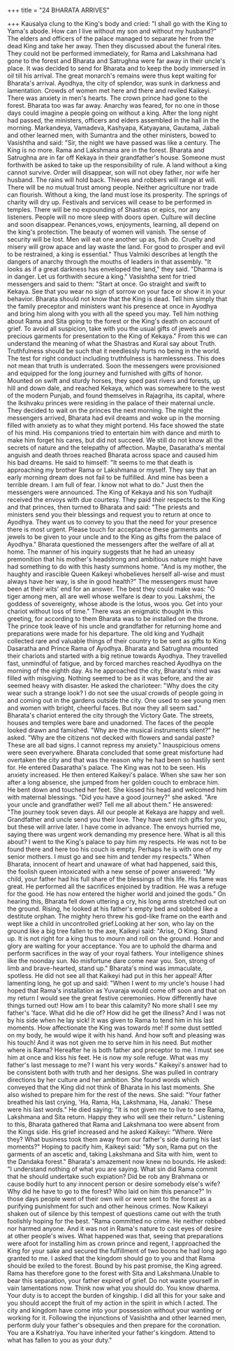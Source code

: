 +++
title = "24 BHARATA ARRIVES"

+++
Kausalya clung to the King's body and
cried: "I shall go with the King to Yama's
abode. How can I live without my son and
without my husband?"
The elders and officers of the palace
managed to separate her from the dead
King and take her away. Then they
discussed about the funeral rites. They
could not be performed immediately, for
Rama and Lakshmana had gone to the
forest and Bharata and Satrughna were far
away in their uncle's place. It was decided
to send for Bharata and to keep the body
immersed in oil till his arrival.
The great monarch's remains were thus
kept waiting for Bharata's arrival.
Ayodhya, the city of splendor, was sunk
in darkness and lamentation. Crowds of
women met here and there and reviled
Kaikeyi. There was anxiety in men's
hearts. The crown prince had gone to the
forest. Bharata too was far away. Anarchy
was feared, for no one in those days could
imagine a people going on without a king.
After the long night had passed, the
ministers, officers and elders assembled in
the hall in the morning. Markandeya,
Vamadeva,
Kashyapa,
Katyayana,
Gautama, Jabali and other learned men,
with Sumantra and the other ministers,
bowed to Vasishtha and said:
"Sir, the night we have passed was like
a century. The King is no more. Rama and
Lakshmana are in the forest. Bharata and
Satrughna are in far off Kekaya in their
grandfather's house. Someone must
forthwith be asked to take up the
responsibility of rule. A land without a
king cannot survive. Order will disappear,
son will not obey father, nor wife her
husband. The rains will hold back.
Thieves and robbers will range at will.
There will be no mutual trust among
people. Neither agriculture nor trade can
flourish. Without a king, the land must
lose its prosperity. The springs of charity
will dry up. Festivals and services will
cease to be performed in temples. There
will be no expounding of Shastras or
epics, nor any listeners. People will no
more sleep with doors open. Culture will
decline and soon disappear. Penances,vows, enjoyments, learning, all depend on
the king's protection. The beauty of
women will vanish. The sense of security
will be lost. Men will eat one another up
as, fish do. Cruelty and misery will grow
apace and lay waste the land. For good to
prosper and evil to be restrained, a king is
essential."
Thus Valmiki describes at length the
dangers of anarchy through the mouths of
leaders in that assembly.
"It looks as if a great darkness has
enveloped the land," they said. "Dharma is
in danger. Let us forthwith secure a king."
Vasishtha sent for tried messengers and
said to them: "Start at once. Go straight
and swift to Kekaya. See that you wear no
sign of sorrow on your face or show it in
your behavior. Bharata should not know
that the King is dead. Tell him simply that
the family preceptor and ministers want
his presence at once in Ayodhya and bring
him along with you with all the speed you
may. Tell him nothing about Rama and
Sita going to the forest or the King's death
on account of grief. To avoid all
suspicion, take with you the usual gifts of
jewels and precious garments for
presentation to the King of Kekaya."
From this we can understand the
meaning of what the Shastras and Kural
say about Truth. Truthfulness should be
such that it needlessly hurts no being in
the world. The test for right conduct
including truthfulness is harmlessness.
This does not mean that truth is
underrated.
Soon the messengers were provisioned
and equipped for the long journey and
furnished with gifts of honor. Mounted on
swift and sturdy horses, they sped past
rivers and forests, up hill and down dale,
and reached Kekaya, which was
somewhere to the west of the modern
Punjab, and found themselves in
Rajagriha, its capital, where the Ikshvaku
princes were residing in the palace of their
maternal uncle. They decided to wait on
the princes the next morning.
The night the messengers arrived,
Bharata had evil dreams and woke up in
the morning filled with anxiety as to what
they might portend. His face showed the
state of his mind. His companions tried to
entertain him with dance and mirth to
make him forget his cares, but did not
succeed.
We still do not know all the secrets of
nature and the telepathy of affection.
Maybe, Dasaratha's mental anguish and
death throes reached Bharata across space
and caused him his bad dreams. He said to
himself: "It seems to me that death is
approaching my brother Rama or
Lakshmana or myself. They say that an
early morning dream does not fail to be
fulfilled. And mine has been a terrible
dream. I am full of fear. I know not what
to do."
Just then the messengers were
announced. The King of Kekaya and his
son Yudhajit received the envoys with due
courtesy.
They paid their respects to the King
and that princes, then turned to Bharata
and said:
"The priests and ministers send you
their blessings and request you to return at
once to Ayodhya. They want us to convey
to you that the need for your presence
there is most urgent. Please touch for
acceptance these garments and jewels to
be given to your uncle and to the King as
gifts from the palace of Ayodhya."
Bharata questioned the messengers
after the welfare of all at home. The
manner of his inquiry suggests that he had
an uneasy premonition that his mother's
headstrong and ambitious nature might
have had something to do with this hasty
summons home. "And is my mother, the
haughty and irascible Queen Kaikeyi whobelieves herself all-wise and must always
have her way, is she in good health?"
The messengers must have been at
their wits' end for an answer. The best
they could make was: "O tiger among
men, all are well whose welfare is dear to
you. Lakshmi, the goddess of sovereignty,
whose abode is the lotus, woos you. Get
into your chariot without loss of time."
There was an enigmatic thought in this
greeting, for according to them Bharata
was to be installed on the throne.
The prince took leave of his uncle and
grandfather for returning home and
preparations were made for his departure.
The old king and Yudhajit collected rare
and valuable things of their country to be
sent as gifts to King Dasaratha and Prince
Rama of Ayodhya. Bharata and Satrughna
mounted their chariots and started with a
big retinue towards Ayodhya. They
travelled fast, unmindful of fatigue, and
by forced marches reached Ayodhya on
the morning of the eighth day.
As he approached the city, Bharata's
mind was filled with misgiving. Nothing
seemed to be as it was before, and the air
seemed heavy with disaster. He asked the
charioteer: "Why does the city wear such
a strange look? I do not see the usual
crowds of people going in and coming out
in the gardens outside the city. One used
to see young men and women with bright,
cheerful faces. But now they all seem
sad."
Bharata's chariot entered the city
through the Victory Gate. The streets,
houses and temples were bare and
unadorned. The faces of the people looked
drawn and famished.
"Why are the musical instruments
silent?" he asked. "Why are the citizens
not decked with flowers and sandal paste?
These are all bad signs. I cannot repress
my anxiety."
Inauspicious
omens
were
seen
everywhere. Bharata concluded that some
great misfortune had overtaken the city
and that was the reason why he had been
so hastily sent for. He entered Dasaratha's
palace. The King was not to be seen. His
anxiety increased.
He then entered Kaikeyi's palace.
When she saw her son after a long
absence, she jumped from her golden
couch to embrace him. He bent down and
touched her feet. She kissed his head and
welcomed him with maternal blessings.
"Did you have a good journey?" she
asked. "Are your uncle and grandfather
well? Tell me all about them."
He answered: "The journey took seven
days. All our people at Kekaya are happy
and well. Grandfather and uncle send you
their love. They have sent rich gifts for
you, but these will arrive later. I have
come in advance. The envoys hurried me,
saying there was urgent work demanding
my presence here. What is all this about? I
went to the King's palace to pay him my
respects. He was not to be found there and
here too his couch is empty. Perhaps he is
with one of my senior mothers. I must go
and see him and tender my respects."
When Bharata, innocent of heart and
unaware of what had happened, said this,
the foolish queen intoxicated with a new
sense of power answered: "My child, your
father had his full share of the blessings of
this life. His fame was great. He
performed all the sacrifices enjoined by
tradition. He was a refuge for the good.
He has now entered the higher world and
joined the gods."
On hearing this, Bharata fell down
uttering a cry, his long arms stretched out
on the ground. Rising, he looked at his
father's empty bed and sobbed like a
destitute orphan. The mighty hero threw
his god-like frame on the earth and wept
like a child in uncontrolled grief.Looking at her son, who lay on the
ground like a big tree fallen to the axe,
Kaikeyi said: "Arise, O King. Stand up. It
is not right for a king thus to mourn and
roll on the ground. Honor and glory are
waiting for your acceptance. You are to
uphold the dharma and perform sacrifices
in the way of your royal fathers. Your
intelligence shines like the noonday sun.
No misfortune dare come near you. Son,
strong of limb and brave-hearted, stand
up."
Bharata's
mind
was
immaculate,
spotless. He did not see all that Kaikeyi
had put in this her appeal!
After lamenting long, he got up and
said: "When I went to my uncle's house I
had hoped that Rama's installation as
Yuvaraja would come off soon and that on
my return I would see the great festive
ceremonies. How differently have things
turned out! How am I to bear this
calamity? No more shall I see my father's
'face. What did he die of? How did he get
the illness? And I was not by his side
when he lay sick! It was given to Rama to
tend him in his last moments. How
affectionate the King was towards me! If
some dust settled on my body, he would
wipe it with his hand. And how soft and
pleasing was his touch! And it was not
given me to serve him in his need. But
mother where is Rama? Hereafter he is
both father and preceptor to me. I must
see him at once and kiss his feet. He is
now my sole refuge. What was my father's
last message to me? I want his very
words."
Kaikeyi's answer had to be consistent
both with truth and her designs. She was
pulled in contrary directions by her
culture and her ambition. She found words
which conveyed that the King did not
think of Bharata in his last moments. She
also wished to prepare him for the rest of
the news. She said: "Your father breathed
his last crying, 'Ha, Rama, Ha,
Lakshmana, Ha, Janaki.' These were his
last words." He died saying: "It is not
given me to live to see Rama, Lakshmana
and Sita return. Happy they who will see
their return."
Listening to this, Bharata gathered that
Rama and Lakshmana too were absent
from the Kings side. His grief increased
and he asked Kaikeyi: "Where. Were
they? What business took them away from
our father's side during his last moments?"
Hoping to pacify him, Kaikeyi said:
"My son, Rama put on the garments of an
ascetic and, taking Lakshmana and Sita
with him, went to the Dandaka forest."
Bharata's amazement now knew no
bounds. He asked: "I understand nothing
of what you are saying. What sin did
Rama commit that he should undertake
such expiation? Did be rob any Brahmana
or cause bodily hurt to any innocent
person or desire somebody else's wife?
Why did he have to go to the forest? Who
laid on him this penance?"
In those days people went of their own
will or were sent to the forest as a
purifying punishment for such and other
heinous crimes. Now Kaikeyi shaken out
of silence by this tempest of questions
came out with the truth foolishly hoping
for the best.
"Rama committed no crime. He neither
robbed nor harmed anyone. And it was
not in Rama's nature to cast eyes of desire
at other people's wives. What happened
was that, seeing that preparations were
afoot for installing him as crown prince
and regent, I approached the King for
your sake and secured the fulfillment of
two boons he had long ago granted to me.
I asked that the kingdom should go to you
and that Rama should be exiled to the
forest. Bound by his past promise, the
King agreed. Rama has therefore gone to
the forest with Sita and Lakshmana.Unable to bear this separation, your father
expired of grief. Do not waste yourself in
vain lamentations now. Think now what
you should do. You know dharma. Your
duty is to accept the burden of kingship. I
did all this for your sake and you should
accept the fruit of my action in the spirit
in which I acted. The city and kingdom
have come into your possession without
your wanting or working for it. Following
the injunctions of Vasishtha and other
learned men, perform duly your father's
obsequies and then prepare for the
coronation. You are a Kshatriya. You
have inherited your father's kingdom.
Attend to what has fallen to you as your
duty."